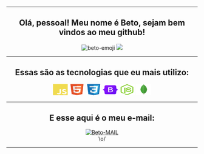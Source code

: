 <hr>
<h2 align=center>Olá, pessoal! Meu nome é Beto, sejam bem vindos ao meu github!</h2>
<div align=center>
  <img height="180em" margin-left="10em" src="https://media.discordapp.net/attachments/938947675045388298/981290861763637268/aha.png" alt="beto-emoji">
  <img height="180em" src="https://github-readme-stats.vercel.app/api?username=nanpluz&show_icons=true&theme=dark&include_all_commits=true&count_private=true">
</div>
<hr>
<h2 align=center>Essas são as tecnologias que eu mais utilizo: </h2>
<div align=center>
  <img alt="Beto-JS" height="30" width="40" src="https://raw.githubusercontent.com/devicons/devicon/master/icons/javascript/javascript-plain.svg">
  <img alt="Beto-HTML" height="30" width="40" src="https://raw.githubusercontent.com/devicons/devicon/master/icons/html5/html5-original.svg">
  <img alt="Beto-CSS" height="30" width="40" src="https://raw.githubusercontent.com/devicons/devicon/master/icons/css3/css3-original.svg">
  <img alt="Beto-BS" height="30" width="40" src="https://raw.githubusercontent.com/devicons/devicon/master/icons/bootstrap/bootstrap-original.svg">
  <img alt="Beto-NODE" height="30" width="40" src="https://raw.githubusercontent.com/devicons/devicon/master/icons/nodejs/nodejs-original.svg">
  <img alt="Beto-MDB" height="30" width="40" src="https://raw.githubusercontent.com/devicons/devicon/master/icons/mongodb/mongodb-original.svg">
</div>
<hr>
<h2 align=center>E esse aqui é o meu e-mail: </h2>
<div align=center><a href="mailto:nanpluz@gmail.com"><img alt="Beto-MAIL" height="40" width="40" src="https://img.icons8.com/color/48/000000/gmail--v1.png"></a></div>
<div align=center>\o/</div>
<hr>
